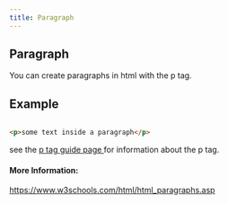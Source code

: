 ```yaml
---
title: Paragraph
---
```

## Paragraph

You can create paragraphs in html with the p tag.

## Example

```html

<p>some text inside a paragraph</p>
```

see the <a href=https://guide.freecodecamp.org/html/elements/p-tag> p tag guide page </a> for information about the p tag.


<!-- The article goes here, in GitHub-flavored Markdown. Feel free to add YouTube videos, images, and CodePen/JSBin embeds  -->

#### More Information:
<!-- Please add any articles you think might be helpful to read before writing the article -->

https://www.w3schools.com/html/html_paragraphs.asp
